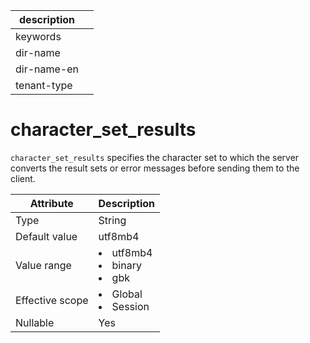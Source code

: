 | description ||
|---|---|
| keywords ||
| dir-name ||
| dir-name-en ||
| tenant-type ||

# character_set_results

`character_set_results` specifies the character set to which the server converts the result sets or error messages before sending them to the client.

| **Attribute** | **Description** |
|--------|-----------------------------------------------------------------------------------------------------------------------------------------------------|
| Type | String |
| Default value | utf8mb4 |
| Value range | <li> utf8mb4   <li> binary   <li> gbk |
| Effective scope | <li> Global   <li> Session |
| Nullable | Yes |
